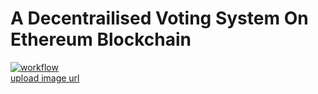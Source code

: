 # A Decentrailised Voting System On Ethereum Blockchain

<a href="https://ibb.co/dLB52Kk"><img src="https://i.ibb.co/KL6rqyV/workflow.png" alt="workflow" border="0"></a><br /><a target='_blank' href='https://imgbb.com/'>upload image url</a><br />
